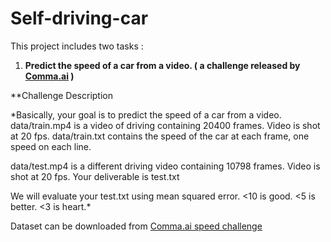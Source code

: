 # Self-driving-car
This project includes two tasks :

1) **Predict the speed of a car from a video. ( a challenge released by [Comma.ai](https://github.com/commaai) )**

**Challenge Description

*Basically, your goal is to predict the speed of a car from a video.
data/train.mp4 is a video of driving containing 20400 frames. Video is shot at 20 fps.
data/train.txt contains the speed of the car at each frame, one speed on each line.

data/test.mp4 is a different driving video containing 10798 frames. Video is shot at 20 fps.
Your deliverable is test.txt

We will evaluate your test.txt using mean squared error. <10 is good. <5 is better. <3 is heart.*

Dataset can be downloaded from  [Comma.ai speed challenge](https://github.com/commaai/speedchallenge)

